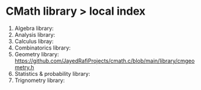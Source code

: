 CMath library > local index
===========================
1. Algebra library:
2. Analysis library:
3. Calculus libray:
4. Combinatorics library:
5. Geometry library: https://github.com/JayedRafiProjects/cmath.c/blob/main/library/cmgeometry.h
6. Statistics & probability library:
7. Trignometry library:
